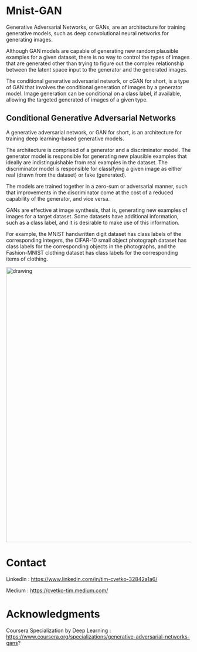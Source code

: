 # Mnist-GAN

Generative Adversarial Networks, or GANs, are an architecture for training generative models, such as deep convolutional neural networks for generating images.

Although GAN models are capable of generating new random plausible examples for a given dataset, there is no way to control the types of images that are generated other than trying to figure out the complex relationship between the latent space input to the generator and the generated images.

The conditional generative adversarial network, or cGAN for short, is a type of GAN that involves the conditional generation of images by a generator model. Image generation can be conditional on a class label, if available, allowing the targeted generated of images of a given type.

## Conditional Generative Adversarial Networks
A generative adversarial network, or GAN for short, is an architecture for training deep learning-based generative models.

The architecture is comprised of a generator and a discriminator model. The generator model is responsible for generating new plausible examples that ideally are indistinguishable from real examples in the dataset. The discriminator model is responsible for classifying a given image as either real (drawn from the dataset) or fake (generated).

The models are trained together in a zero-sum or adversarial manner, such that improvements in the discriminator come at the cost of a reduced capability of the generator, and vice versa.

GANs are effective at image synthesis, that is, generating new examples of images for a target dataset. Some datasets have additional information, such as a class label, and it is desirable to make use of this information.

For example, the MNIST handwritten digit dataset has class labels of the corresponding integers, the CIFAR-10 small object photograph dataset has class labels for the corresponding objects in the photographs, and the Fashion-MNIST clothing dataset has class labels for the corresponding items of clothing.

<img src="https://github.com/Timothy102/Mnist-GAN/blob/main/images/all_numbers.png" alt="drawing" width="750"/>

# Contact

LinkedIn : https://www.linkedin.com/in/tim-cvetko-32842a1a6/

Medium : https://cvetko-tim.medium.com/

# Acknowledgments

Coursera Specialization by Deep Learning : https://www.coursera.org/specializations/generative-adversarial-networks-gans?

